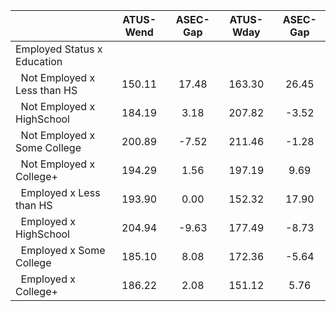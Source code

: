 
|                      |    ATUS-Wend |     ASEC-Gap |    ATUS-Wday |     ASEC-Gap |
| -------------------- | :----------: | :----------: | :----------: | :----------: |
| Employed Status x Education |              |              |              |              |
| &nbsp;&nbsp;Not Employed x Less than HS |       150.11 |        17.48 |       163.30 |        26.45 |
| &nbsp;&nbsp;Not Employed x HighSchool |       184.19 |         3.18 |       207.82 |        -3.52 |
| &nbsp;&nbsp;Not Employed x Some College |       200.89 |        -7.52 |       211.46 |        -1.28 |
| &nbsp;&nbsp;Not Employed x College+ |       194.29 |         1.56 |       197.19 |         9.69 |
| &nbsp;&nbsp;Employed x Less than HS |       193.90 |         0.00 |       152.32 |        17.90 |
| &nbsp;&nbsp;Employed x HighSchool |       204.94 |        -9.63 |       177.49 |        -8.73 |
| &nbsp;&nbsp;Employed x Some College |       185.10 |         8.08 |       172.36 |        -5.64 |
| &nbsp;&nbsp;Employed x College+ |       186.22 |         2.08 |       151.12 |         5.76 |

